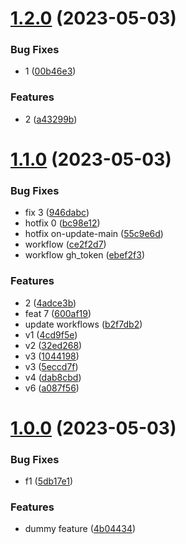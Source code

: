 # [1.2.0](https://github.com/khaiquangnguyen/test-release-process/compare/v1.1.0...v1.2.0) (2023-05-03)


### Bug Fixes

* 1 ([00b46e3](https://github.com/khaiquangnguyen/test-release-process/commit/00b46e373a3e2b14234b540900ad7d53cfc90048))


### Features

* 2 ([a43299b](https://github.com/khaiquangnguyen/test-release-process/commit/a43299b09acee2de7de6b251fd456ce866d2a61e))



# [1.1.0](https://github.com/khaiquangnguyen/test-release-process/compare/v1.0.0...v1.1.0) (2023-05-03)


### Bug Fixes

* fix 3 ([946dabc](https://github.com/khaiquangnguyen/test-release-process/commit/946dabc9713051655d8ceb3868cc836db6b98577))
* hotfix 0 ([bc98e12](https://github.com/khaiquangnguyen/test-release-process/commit/bc98e12d73b461365b32022686508caa3dd1d9b9))
* hotfix on-update-main ([55c9e6d](https://github.com/khaiquangnguyen/test-release-process/commit/55c9e6dc7fddbe3df81be1ed1687269dde4e822e))
* workflow ([ce2f2d7](https://github.com/khaiquangnguyen/test-release-process/commit/ce2f2d73f6d60d64cc399956d93fa5106927a2f3))
* workflow gh_token ([ebef2f3](https://github.com/khaiquangnguyen/test-release-process/commit/ebef2f310382d2d173323f4538670aa27bc607db))


### Features

* 2 ([4adce3b](https://github.com/khaiquangnguyen/test-release-process/commit/4adce3bbe5d10330700bc595899225f25df079e9))
* feat 7 ([600af19](https://github.com/khaiquangnguyen/test-release-process/commit/600af19396f4d62c8093d0a51afc43334695ae1e))
* update workflows ([b2f7db2](https://github.com/khaiquangnguyen/test-release-process/commit/b2f7db20f4bec1aa3e55dbf168358484e6108950))
* v1 ([4cd9f5e](https://github.com/khaiquangnguyen/test-release-process/commit/4cd9f5ec27dc52b5c39ca3955193e2018d676780))
* v2 ([32ed268](https://github.com/khaiquangnguyen/test-release-process/commit/32ed268a314693b8f3fb124429c7e7db88c1b726))
* v3 ([1044198](https://github.com/khaiquangnguyen/test-release-process/commit/1044198232276fdd8d5961a51d0d03c942f88c1e))
* v3 ([5eccd7f](https://github.com/khaiquangnguyen/test-release-process/commit/5eccd7fc367b92d3a15c723a5e46dba342d373a4))
* v4 ([dab8cbd](https://github.com/khaiquangnguyen/test-release-process/commit/dab8cbd63d55711aebf99e57ace8b4eb1464edeb))
* v6 ([a087f56](https://github.com/khaiquangnguyen/test-release-process/commit/a087f56e9eba276cba4c28cad8307c63efcc53ad))



# [1.0.0](https://github.com/khaiquangnguyen/test-release-process/compare/4b044346046ec552535573b4d34cce925167a7ea...v1.0.0) (2023-05-03)


### Bug Fixes

* f1 ([5db17e1](https://github.com/khaiquangnguyen/test-release-process/commit/5db17e114cc2ba0f249c3bf506965d7fd7df7c29))


### Features

* dummy feature ([4b04434](https://github.com/khaiquangnguyen/test-release-process/commit/4b044346046ec552535573b4d34cce925167a7ea))




